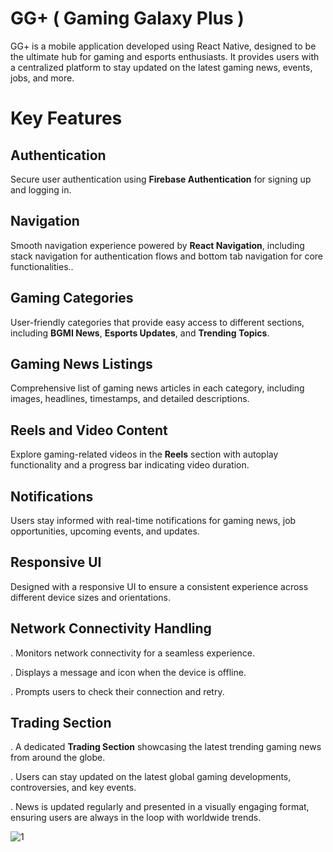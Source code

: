 # GG+ ( Gaming Galaxy Plus )
   GG+ is a mobile application developed using React Native, designed to be the ultimate hub for gaming and esports enthusiasts. It provides users with a centralized platform to stay updated on the latest gaming news, events, jobs, and more.

# Key Features

   ## Authentication 
   Secure user authentication using **Firebase Authentication** for signing up and logging in.

   ## Navigation 
   Smooth navigation experience powered by **React Navigation**, including stack navigation for authentication flows and bottom tab navigation for core functionalities..

  ## Gaming Categories
   User-friendly categories that provide easy access to different sections, including **BGMI News**, **Esports Updates**, and **Trending Topics**.

  ## Gaming News Listings
   Comprehensive list of gaming news articles in each category, including images, headlines, timestamps, and detailed descriptions.

 ## Reels and Video Content
  Explore gaming-related videos in the **Reels** section with autoplay functionality and a progress bar indicating video duration.

 ## Notifications 
  Users stay informed with real-time notifications for gaming news, job opportunities, upcoming events, and updates.

## Responsive UI
 Designed with a responsive UI to ensure a consistent experience across different device sizes and orientations.

## Network Connectivity Handling 
. Monitors network connectivity for a seamless experience.
   
. Displays a message and icon when the device is offline.
   
. Prompts users to check their connection and retry.

## Trading Section 
. A dedicated **Trading Section** showcasing the latest trending gaming news from around the globe.
   
. Users can stay updated on the latest global gaming developments, controversies, and key events.
   
. News is updated regularly and presented in a visually engaging format, ensuring users are always in the loop with worldwide trends.


  ![1](https://github.com/user-attachments/assets/2addd774-eec7-4a5b-9e43-385b53236855)

